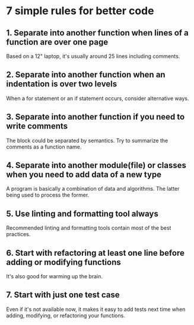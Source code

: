 # 7 simple rules for better code

## 1. Separate into another function when lines of a function are over one page
Based on a 12" laptop, it's usually around 25 lines including comments.

## 2. Separate into another function when an indentation is over two levels
When a for statement or an if statement occurs, consider alternative ways.

## 3. Separate into another function if you need to write comments
The block could be separated by semantics. Try to summarize the comments as a function name.

## 4. Separate into another module(file) or classes when you need to add data of a new type
A program is basically a combination of data and algorithms. The latter being used to process the former.

## 5. Use linting and formatting tool always
Recommended linting and formatting tools contain most of the best practices.

## 6. Start with refactoring at least one line before adding or modifying functions
It's also good for warming up the brain.

## 7. Start with just one test case
Even if it's not available now, it makes it easy to add tests next time when adding, modifying, or refactoring your functions.
